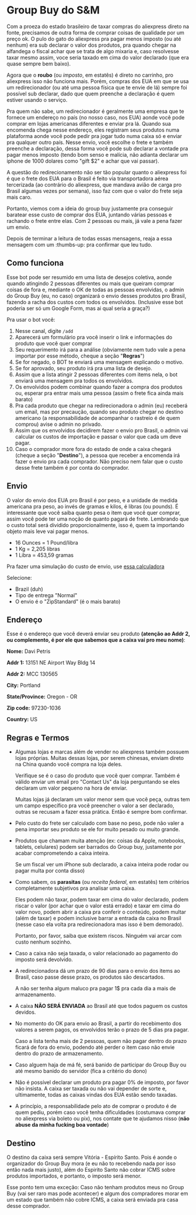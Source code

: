 # Group Buy do S&M

Com a proeza do estado brasileiro de taxar compras do aliexpress direto na fonte, precisamos de outra forma de comprar coisas de qualidade por um preço ok. O pulo do gato do aliexpress pra pagar menos imposto (ou até nenhum) era sub declarar o valor dos produtos, pra quando chegar na alfandega o fiscal achar que se trata de algo mixaria e, caso resolvesse taxar mesmo assim, voce seria taxado em cima do valor declarado (que era quase sempre bem baixo).

Agora que o **roubo** (ou *imposto*, em estatês) é direto no carrinho, pro aliexpress isso não funciona mais. Porém, compras dos EUA em que se usa um redirecionador (ou até uma pessoa física que te envie de lá) sempre foi possível sub declarar, dado que quem preenche a declaração é quem estiver usando o serviço.

Pra quem não sabe, um redirecionador é geralmente uma empresa que te fornece um endereço no país (no nosso caso, nos EUA) aonde você pode comprar em lojas americanas diferentes e enviar pra lá. Quando sua encomenda chega nesse endereço, eles registram seus produtos numa plataforma aonde você pode pedir pra jogar tudo numa caixa só e enviar pra qualquer outro país. Nesse envio, você escolhe o frete e também preenche a declaração, dessa forma você pode sub declarar a vontade pra pagar menos imposto (tendo bom senso e malícia, não adianta declarar um iphone de 1000 dolares como "gift $2" e achar que vai passar).

A questão do redirecionamento não ser tão popular quanto o aliexpress foi é que o frete dos EUA para o Brasil é feito via transportadora aérea tercerizada (ao contrário do aliexpress, que mandava avião de carga pro Brasil algumas vezes por semana), isso faz com que o valor do frete seja mais caro.

Portanto, viemos com a ideia do group buy justamente pra conseguir baratear esse custo de comprar dos EUA, juntando várias pessoas e rachando o frete entre elas. Com 2 pessoas ou mais, já vale a pena fazer um envio.

Depois de terminar a leitura de todas essas mensagens, reaja a essa mensagem com um :thumbs-up: pra confirmar que leu tudo.


## Como funciona

Esse bot pode ser resumido em uma lista de desejos coletiva, aonde quando atingindo 2 pessoas diferentes ou mais que queiram comprar coisas de fora e, mediante o OK de todas as pessoas envolvidas, o admin do Group Buy (eu, no caso) organizará o envio desses produtos pro Brasil, fazendo a racha dos custos com todos os envolvidos. (Inclusive esse bot poderia ser só um Google Form, mas ai qual seria a graça?)

Pra usar o bot você:

1. Nesse canal, digite `/add`
2. Aparecerá um formulário pra você inserir o link e informações do produto que você quer comprar
3. Seu requerimento irá para a análise (obviamente nem tudo vale a pena importar por esse método, cheque a seção "**Regras**")
4. Se for negado, o BOT te enviará uma mensagem explicando o motivo.
5. Se for aprovado, seu produto irá pra uma lista de desejo.
6. Assim que a lista atingir 2 pessoas diferentes com items nela, o bot enviará uma mensagem pra todos os envolvidos.
7. Os envolvidos podem combinar quando fazer a compra dos produtos ou, esperar pra entrar mais uma pessoa (assim o frete fica ainda mais barato)
8. Pra cada produto que chegar na redirecionadora o admin (eu) receberá um email, mas por precaução, quando seu produto chegar no destino americano (a responsabilidade de acompanhar o rastreio é de quem comprou) avise o admin no privado.
9. Assim que os envolvidos decidirem fazer o envio pro Brasil, o admin vai calcular os custos de importação e passar o valor que cada um deve pagar.
10. Caso o comprador more fora do estado de onde a caixa chegará (cheque a seção "**Destino**"), a pessoa que receber a encomenda irá fazer o envio pra cada comprador. Não preciso nem falar que o custo desse frete também é por conta do comprador.

## Envio

O valor do envio dos EUA pro Brasil é por peso, e a unidade de medida americana pra peso, ao invés de gramas e kilos, é libras (ou pounds). É interessante que você saiba quanto pesa o item que você quer comprar, assim você pode ter uma noção de quanto pagará de frete. Lembrando que o custo total será dividido proporcionalmente, isso é, quem ta importando objeto mais leve vai pagar menos.

-   16 Ounces = 1 Pound/libra
-   1 Kg = 2,205 libras
-   1 Libra = 453,59 gramas

Pra fazer uma simulação do custo de envio, use [essa calculadora](https://zip4me.com/simulator-freight.html)

Selecione:
- Brazil (duh)
- Tipo de entrega "Normal"
- O envio é o "ZipStandard" (é o mais barato)

## Endereço

Esse é o endereço que você deverá enviar seu produto **(atenção ao Addr 2, ou complemento, é por ele que sabemos que a caixa vai pro meu nome)**:

**Nome:** Davi Petris

**Addr 1:** 13151 NE Airport Way Bldg 14 

**Addr 2:** MCC 130565

**City:** Portland

**State/Province:** Oregon - OR

**Zip code:** 97230-1036

**Country:** US


##  Regras e Termos

-   Algumas lojas e marcas além de vender no aliexpress também possuem lojas próprias. Muitas dessas lojas, por serem chinesas, enviam direto na China quando você compra na loja deles.
    
    Verifique se é o caso do produto que você quer comprar. Também é válido enviar um email pro "Contact Us" da loja perguntando se eles declaram um valor pequeno na hora de enviar. 
    
    Muitas lojas já declaram um valor menor sem que você peça, outras tem um campo específico pra você preencher o valor a ser declarado, outras se recusam a fazer essa prática. Então é sempre bom confirmar.
-   Pelo custo do frete ser calculado com base no peso, pode não valer a pena importar seu produto se ele for muito pesado ou muito grande.
-   Produtos que chamam muita atenção (ex: coisas da Apple, notebooks, tablets, celulares) podem ser barrados do Group buy, justamente por acabar comprometendo a caixa inteira.
    
    Se um fiscal ver um iPhone sub declarado, a caixa inteira pode rodar ou pagar multa por conta disso)
-   Como sabem, os **parasitas** (ou *receita federal*, em estatês) tem critérios completamente subjetivos pra analisar uma caixa. 
    
    Eles podem não taxar, podem taxar em cima do valor declarado, podem riscar o valor (por achar que o valor está errado) e taxar em cima do valor novo, podem abrir a caixa pra conferir o conteúdo, podem multar (além de taxar) e podem inclusive barrar a entrada da caixa no Brasil (nesse caso ela volta pra redirecionadora mas isso é bem demorado). 
    
    Portanto, por favor, saiba que existem riscos. Ninguém vai arcar com custo nenhum sozinho.
-   Caso a caixa não seja taxada, o valor relacionado ao pagamento do imposto será devolvido.
-   A redirecionadora dá um prazo de 90 dias para o envio dos items ao Brasil, caso passe desse prazo, os produtos são descartados. 
    
    A não ser tenha algum maluco pra pagar 1$ pra cada dia a mais de armazenamento.
-   A caixa **NÃO SERÁ ENVIADA** ao Brasil até que todos paguem os custos devidos.
-   No momento do OK para envio ao Brasil, a partir do recebimento dos valores a serem pagos, os envolvidos terão o prazo de 5 dias pra pagar. 
    
    Caso a lista tenha mais de 2 pessoas, quem não pagar dentro do prazo ficará de fora do envio, podendo até perder o item caso não envie dentro do prazo de armazenamento.
-   Caso alguem haja de má fé, será banido de participar do Group Buy ou até mesmo banido do servidor (fica a critério do dono)
-   Não é possível declarar um produto pra pagar 0% de imposto, por favor não insista. A caixa ser taxada ou não vai depender de sorte e, ultimamente, todas as caixas vindas dos EUA estão sendo taxadas.
-   A princípio, a responsabilidade pelo ato de comprar o produto é de quem pediu, porém caso você tenha dificuldades (costumava comprar no aliexpress via boleto ou pix), nos contate que te ajudamos nisso (**não abuse da minha fucking boa vontade**)

## Destino

O destino da caixa será sempre Vitória - Espírito Santo. Pois é aonde o organizador do Group Buy mora (e eu não to recebendo nada por isso então nada mais justo), além do Espirito Santo não cobrar ICMS sobre produtos importados, e portanto, o imposto será menor.

Esse ponto tem uma exceção: Caso não tenham produtos meus no Group Buy (vai ser raro mas pode acontecer) e algum dos compradores morar em um estado que também não cobre ICMS, a caixa será enviada pra casa desse comprador.